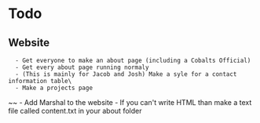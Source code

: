 # Todo  
   ## Website  
       
      - Get everyone to make an about page (including a Cobalts Official)  
      - Get every about page running normaly
      - (This is mainly for Jacob and Josh) Make a syle for a contact information table\
      - Make a projects page
~~      - Add Marshal to the website
      - If you can't write HTML than make a text file called content.txt in your about folder
